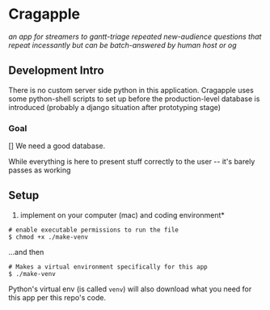 
# Cragapple
_an app for streamers to gantt-triage repeated new-audience questions that repeat incessantly but can be batch-answered by human host or og_

##



## Development Intro
There is no custom server side python in this application.  Cragapple uses some python-shell scripts to set up before the production-level database is introduced (probably a django situation after prototyping stage)

### Goal
[] We need a good database.  

While everything is here to present stuff correctly to the user -- it's barely passes as working


## Setup

1. implement on your computer (mac) and coding environment*


```
# enable executable permissions to run the file
$ chmod +x ./make-venv
```

...and then

```
# Makes a virtual environment specifically for this app
$ ./make-venv
```

Python's virtual env (is called `venv`) will also download what you need for this app per this repo's code.

